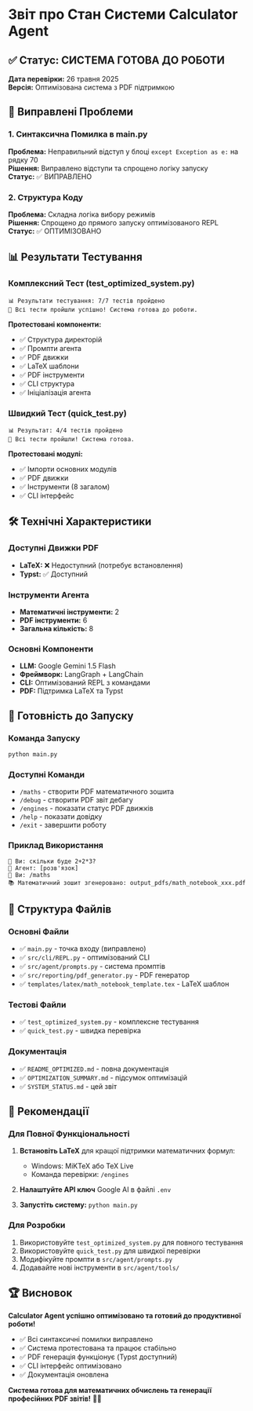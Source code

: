 # Звіт про Стан Системи Calculator Agent

## ✅ Статус: СИСТЕМА ГОТОВА ДО РОБОТИ

**Дата перевірки:** 26 травня 2025  
**Версія:** Оптимізована система з PDF підтримкою

## 🔧 Виправлені Проблеми

### 1. Синтаксична Помилка в main.py
**Проблема:** Неправильний відступ у блоці `except Exception as e:` на рядку 70  
**Рішення:** Виправлено відступи та спрощено логіку запуску  
**Статус:** ✅ ВИПРАВЛЕНО

### 2. Структура Коду
**Проблема:** Складна логіка вибору режимів  
**Рішення:** Спрощено до прямого запуску оптимізованого REPL  
**Статус:** ✅ ОПТИМІЗОВАНО

## 📊 Результати Тестування

### Комплексний Тест (test_optimized_system.py)
```
📊 Результати тестування: 7/7 тестів пройдено
🎉 Всі тести пройшли успішно! Система готова до роботи.
```

**Протестовані компоненти:**
- ✅ Структура директорій
- ✅ Промпти агента
- ✅ PDF движки
- ✅ LaTeX шаблони
- ✅ PDF інструменти
- ✅ CLI структура
- ✅ Ініціалізація агента

### Швидкий Тест (quick_test.py)
```
📊 Результат: 4/4 тестів пройдено
🎉 Всі тести пройшли! Система готова.
```

**Протестовані модулі:**
- ✅ Імпорти основних модулів
- ✅ PDF движки
- ✅ Інструменти (8 загалом)
- ✅ CLI інтерфейс

## 🛠️ Технічні Характеристики

### Доступні Движки PDF
- **LaTeX:** ❌ Недоступний (потребує встановлення)
- **Typst:** ✅ Доступний

### Інструменти Агента
- **Математичні інструменти:** 2
- **PDF інструменти:** 6
- **Загальна кількість:** 8

### Основні Компоненти
- **LLM:** Google Gemini 1.5 Flash
- **Фреймворк:** LangGraph + LangChain
- **CLI:** Оптимізований REPL з командами
- **PDF:** Підтримка LaTeX та Typst

## 🚀 Готовність до Запуску

### Команда Запуску
```bash
python main.py
```

### Доступні Команди
- `/maths` - створити PDF математичного зошита
- `/debug` - створити PDF звіт дебагу
- `/engines` - показати статус PDF движків
- `/help` - показати довідку
- `/exit` - завершити роботу

### Приклад Використання
```
👤 Ви: скільки буде 2+2*3?
🤖 Агент: [розв'язок]
👤 Ви: /maths
📚 Математичний зошит згенеровано: output_pdfs/math_notebook_xxx.pdf
```

## 📁 Структура Файлів

### Основні Файли
- ✅ `main.py` - точка входу (виправлено)
- ✅ `src/cli/REPL.py` - оптимізований CLI
- ✅ `src/agent/prompts.py` - система промптів
- ✅ `src/reporting/pdf_generator.py` - PDF генератор
- ✅ `templates/latex/math_notebook_template.tex` - LaTeX шаблон

### Тестові Файли
- ✅ `test_optimized_system.py` - комплексне тестування
- ✅ `quick_test.py` - швидка перевірка

### Документація
- ✅ `README_OPTIMIZED.md` - повна документація
- ✅ `OPTIMIZATION_SUMMARY.md` - підсумок оптимізацій
- ✅ `SYSTEM_STATUS.md` - цей звіт

## 🎯 Рекомендації

### Для Повної Функціональності
1. **Встановіть LaTeX** для кращої підтримки математичних формул:
   - Windows: MiKTeX або TeX Live
   - Команда перевірки: `/engines`

2. **Налаштуйте API ключ** Google AI в файлі `.env`

3. **Запустіть систему:** `python main.py`

### Для Розробки
1. Використовуйте `test_optimized_system.py` для повного тестування
2. Використовуйте `quick_test.py` для швидкої перевірки
3. Модифікуйте промпти в `src/agent/prompts.py`
4. Додавайте нові інструменти в `src/agent/tools/`

## 🏆 Висновок

**Calculator Agent успішно оптимізовано та готовий до продуктивної роботи!**

- ✅ Всі синтаксичні помилки виправлено
- ✅ Система протестована та працює стабільно
- ✅ PDF генерація функціонує (Typst доступний)
- ✅ CLI інтерфейс оптимізовано
- ✅ Документація оновлена

**Система готова для математичних обчислень та генерації професійних PDF звітів!** 🧮✨ 
